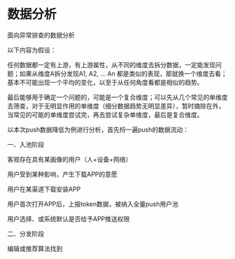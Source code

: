# 数据分析

面向异常排查的数据分析



以下内容为假设：

任何数据都一定有上游，有上游属性，从不同的维度去拆分数据，一定能发现问题；如果从维度A拆分发现A1, A2, ... An 都是类似的表现，那就换一个维度去看；基本不可能出现一个平均的变化，以至于从任何角度看都是相似的趋势。

最后能够用于确定一个问题的，可能是一个复合维度；可以先从几个常见的单维度去筛查，对于无明显作用的单维度（细分数据趋势无明显差异），暂时摘除在外，当常见的可能的单维度尝试完，再去尝试复杂单维度，最后是复合维度。

以本次push数据降低为例进行分析，首先捋一遍push的数据流动：

一、入池阶段

客观存在具有某画像的用户（人+设备+网络）

用户受到某种影响，产生下载APP的意愿

用户在某渠道下载安装APP

用户首次打开APP后，上报token数据，被纳入全量push用户池

用户选择、或系统默认是否给予APP推送权限

二、分发阶段

编辑或推荐算法找到